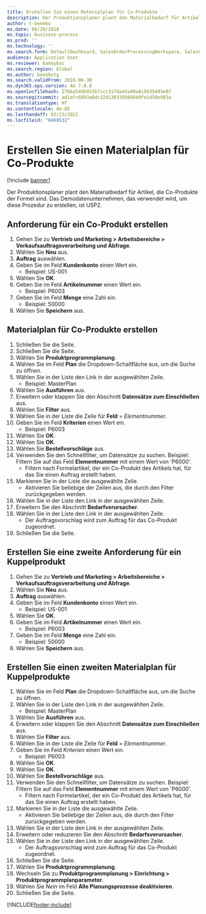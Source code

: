 ```yaml
---
title: Erstellen Sie einen Materialplan für Co-Produkte
description: Der Produktionsplaner plant den Materialbedarf für Artikel, die Co-Produkte der Formel sind.
author: t-benebo
ms.date: 08/29/2018
ms.topic: business-process
ms.prod: ''
ms.technology: ''
ms.search.form: DefaultDashboard, SalesOrderProcessingWorkspace, SalesCreateOrder, SalesTable, ReqCreatePlanWorkspace, ReqTransPlanCard, SysQueryForm, ReqTransPo
audience: Application User
ms.reviewer: kamaybac
ms.search.region: Global
ms.author: benebotg
ms.search.validFrom: 2016-06-30
ms.dyn365.ops.version: AX 7.0.0
ms.openlocfilehash: 27bba54db915b7ccc31fda43a00a8c9435493e07
ms.sourcegitcommit: ad1afc6893a8dc32d1363395666b0fe1d50e983a
ms.translationtype: HT
ms.contentlocale: de-DE
ms.lasthandoff: 03/23/2022
ms.locfileid: "8469532"
---
```

# <a name="create-a-material-plan-for-co-products"></a>Erstellen Sie einen Materialplan für Co-Produkte

[!include [banner](../../includes/banner.md)]

Der Produktionsplaner plant den Materialbedarf für Artikel, die Co-Produkte der Formel sind. Das Demodatenunternehmen, das verwendet wird, um diese Prozedur zu erstellen, ist USP2.

## <a name="create-requirement-for-a-co-product"></a>Anforderung für ein Co-Produkt erstellen

1. Gehen Sie zu **Vertrieb und Marketing \> Arbeitsbereiche \> Verkaufsauftragsverarbeitung und Abfrage**.
1. Wählen Sie **Neu** aus.
1. **Auftrag** auswählen.
1. Geben Sie im Feld **Kundenkonto** einen Wert ein.
    * Beispiel: US-001  
1. Wählen Sie **OK**.
1. Geben Sie im Feld **Artikelnummer** einen Wert ein.
    * Beispiel: P6003  
1. Geben Sie im Feld **Menge** eine Zahl ein.
    * Beispiel: 50000  
1. Wählen Sie **Speichern** aus.

## <a name="create-a-material-plan-for-co-products"></a>Materialplan für Co-Produkte erstellen

1. Schließen Sie die Seite.
1. Schließen Sie die Seite.
1. Wählen Sie **Produktprogrammplanung**.
1. Wählen Sie im Feld **Plan** die Dropdown-Schaltfläche aus, um die Suche zu öffnen.
1. Wählen Sie in der Liste den Link in der ausgewählten Zeile.
    * Beispiel: MasterPlan  
1. Wählen Sie **Ausführen** aus.
1. Erweitern oder klappen Sie den Abschnitt **Datensätze zum Einschließen** aus.
1. Wählen Sie **Filter** aus.
1. Wählen Sie in der Liste die Zeile für **Feld** = *Elementnummer*.
1. Geben Sie im Feld **Kriterien** einen Wert ein.
    * Beispiel: P6003  
1. Wählen Sie **OK**.
1. Wählen Sie **OK**.
1. Wählen Sie **Bestellvorschläge** aus.
1. Verwenden Sie den Schnellfilter, um Datensätze zu suchen. Beispiel: Filtern Sie auf das Feld **Elementnummer** mit einem Wert von 'P6000'.
    * Filtern nach Formelartikel, der ein Co-Produkt des Artikels hat, für das Sie einen Auftrag erstellt haben.  
1. Markieren Sie in der Liste die ausgewählte Zeile.
    * Aktivieren Sie beliebige der Zeilen aus, die durch den Filter zurückgegeben werden.  
1. Wählen Sie in der Liste den Link in der ausgewählten Zeile.
1. Erweitern Sie den Abschnitt **Bedarfverursacher**.
1. Wählen Sie in der Liste den Link in der ausgewählten Zeile.
    * Der Auftragsvorschlag wird zum Auftrag für das Co-Produkt zugeordnet.  
1. Schließen Sie die Seite.

## <a name="create-a-second-requirement-for-a-co-product"></a>Erstellen Sie eine zweite Anforderung für ein Kuppelprodukt

1. Gehen Sie zu **Vertrieb und Marketing \> Arbeitsbereiche \> Verkaufsauftragsverarbeitung und Abfrage**.
1. Wählen Sie **Neu** aus.
1. **Auftrag** auswählen.
1. Geben Sie im Feld **Kundenkonto** einen Wert ein.
    * Beispiel: US-001  
1. Wählen Sie **OK**.
1. Geben Sie im Feld **Artikelnummer** einen Wert ein.
    * Beispiel: P6003  
1. Geben Sie im Feld **Menge** eine Zahl ein.
    * Beispiel: 50000  
1. Wählen Sie **Speichern** aus.

## <a name="create-a-second-material-plan-for-co-products"></a>Erstellen Sie einen zweiten Materialplan für Kuppelprodukte

1. Wählen Sie im Feld **Plan** die Dropdown-Schaltfläche aus, um die Suche zu öffnen.
2. Wählen Sie in der Liste den Link in der ausgewählten Zeile.
    * Beispiel: MasterPlan  
3. Wählen Sie **Ausführen** aus.
4. Erweitern oder klappen Sie den Abschnitt **Datensätze zum Einschließen** aus.
5. Wählen Sie **Filter** aus.
6. Wählen Sie in der Liste die Zeile für **Feld** = *Elementnummer*.
7. Geben Sie im Feld *Kriterien* einen Wert ein.
    * Beispiel: P6003  
8. Wählen Sie **OK**.
9. Wählen Sie **OK**.
10. Wählen Sie **Bestellvorschläge** aus.
11. Verwenden Sie den Schnellfilter, um Datensätze zu suchen. Beispiel: Filtern Sie auf das Feld **Elementnummer** mit einem Wert von 'P6000'.
    * Filtern nach Formelartikel, der ein Co-Produkt des Artikels hat, für das Sie einen Auftrag erstellt haben.  
12. Markieren Sie in der Liste die ausgewählte Zeile.
    * Aktivieren Sie beliebige der Zeilen aus, die durch den Filter zurückgegeben werden.  
13. Wählen Sie in der Liste den Link in der ausgewählten Zeile.
14. Erweitern oder reduzieren Sie den Abschnitt **Bedarfsverursacher**.
15. Wählen Sie in der Liste den Link in der ausgewählten Zeile.
    * Der Auftragsvorschlag wird zum Auftrag für das Co-Produkt zugeordnet.  
16. Schließen Sie die Seite.
17. Wählen Sie **Produktprogrammplanung**.
18. Wechseln Sie zu **Produktprogrammplanung \> Einrichtung \> Produktprogrammplanparameter**.
19. Wählen Sie *Nein* im Feld **Alle Planungsprozesse deaktivieren**.
20. Schließen Sie die Seite.


[!INCLUDE[footer-include](../../../includes/footer-banner.md)]